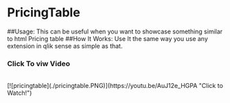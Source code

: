 # PricingTable
##Usage:
This can be useful when you want to showcase something similar to html Pricing table 
##How It Works:
Use It the same way you use any extension in qlik sense as simple as that.
### Click To viw Video
<br>
[![pricingtable](./pricingtable.PNG)](https://youtu.be/AuJ12e_HGPA "Click to Watch!")
